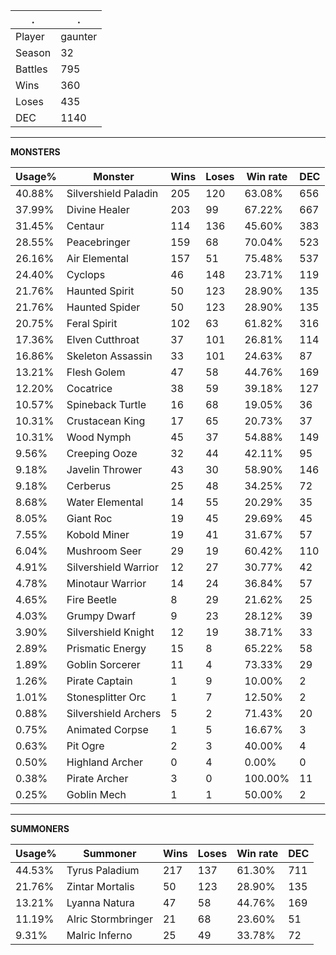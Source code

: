 .|.
|-|-
Player|gaunter
Season|32
Battles|795
Wins|360
Loses|435
DEC|1140

---
**MONSTERS**

Usage%|Monster|Wins|Loses|Win rate|DEC|
-|-|-|-|-|-|
40.88%|Silvershield Paladin|205|120|63.08%|656|
37.99%|Divine Healer|203|99|67.22%|667|
31.45%|Centaur|114|136|45.60%|383|
28.55%|Peacebringer|159|68|70.04%|523|
26.16%|Air Elemental|157|51|75.48%|537|
24.40%|Cyclops|46|148|23.71%|119|
21.76%|Haunted Spirit|50|123|28.90%|135|
21.76%|Haunted Spider|50|123|28.90%|135|
20.75%|Feral Spirit|102|63|61.82%|316|
17.36%|Elven Cutthroat|37|101|26.81%|114|
16.86%|Skeleton Assassin|33|101|24.63%|87|
13.21%|Flesh Golem|47|58|44.76%|169|
12.20%|Cocatrice|38|59|39.18%|127|
10.57%|Spineback Turtle|16|68|19.05%|36|
10.31%|Crustacean King|17|65|20.73%|37|
10.31%|Wood Nymph|45|37|54.88%|149|
9.56%|Creeping Ooze|32|44|42.11%|95|
9.18%|Javelin Thrower|43|30|58.90%|146|
9.18%|Cerberus|25|48|34.25%|72|
8.68%|Water Elemental|14|55|20.29%|35|
8.05%|Giant Roc|19|45|29.69%|45|
7.55%|Kobold Miner|19|41|31.67%|57|
6.04%|Mushroom Seer|29|19|60.42%|110|
4.91%|Silvershield Warrior|12|27|30.77%|42|
4.78%|Minotaur Warrior|14|24|36.84%|57|
4.65%|Fire Beetle|8|29|21.62%|25|
4.03%|Grumpy Dwarf|9|23|28.12%|39|
3.90%|Silvershield Knight|12|19|38.71%|33|
2.89%|Prismatic Energy|15|8|65.22%|58|
1.89%|Goblin Sorcerer|11|4|73.33%|29|
1.26%|Pirate Captain|1|9|10.00%|2|
1.01%|Stonesplitter Orc|1|7|12.50%|2|
0.88%|Silvershield Archers|5|2|71.43%|20|
0.75%|Animated Corpse|1|5|16.67%|3|
0.63%|Pit Ogre|2|3|40.00%|4|
0.50%|Highland Archer|0|4|0.00%|0|
0.38%|Pirate Archer|3|0|100.00%|11|
0.25%|Goblin Mech|1|1|50.00%|2|

---
**SUMMONERS**

Usage%|Summoner|Wins|Loses|Win rate|DEC|
-|-|-|-|-|-|
44.53%|Tyrus Paladium|217|137|61.30%|711|
21.76%|Zintar Mortalis|50|123|28.90%|135|
13.21%|Lyanna Natura|47|58|44.76%|169|
11.19%|Alric Stormbringer|21|68|23.60%|51|
9.31%|Malric Inferno|25|49|33.78%|72|
